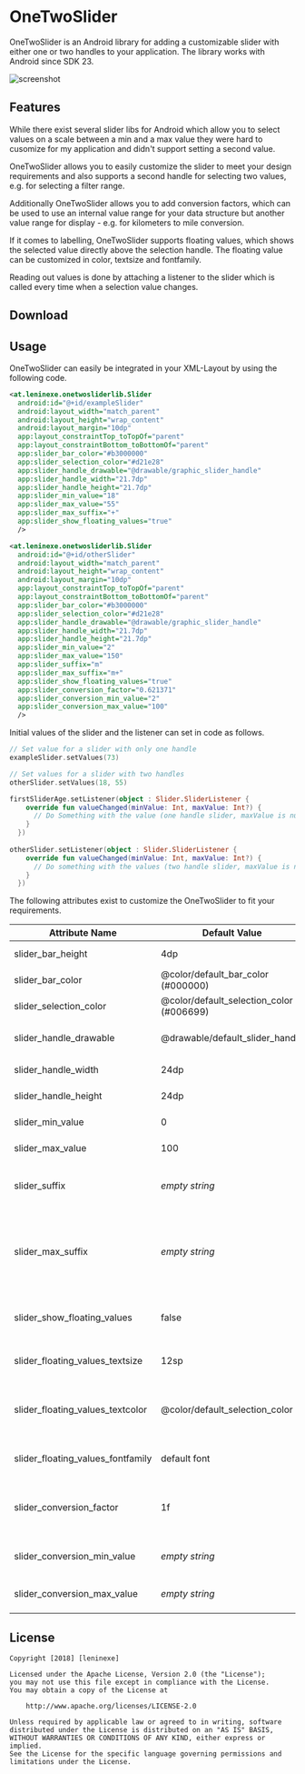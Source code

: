 # OneTwoSlider
OneTwoSlider is an Android library for adding a customizable slider with either one or two handles to your application. The library works with Android since SDK 23.

![screenshot](https://github.com/leninexe/OneTwoSlider/blob/master/screenshots/screenshot.png)

## Features
While there exist several slider libs for Android which allow you to select values on a scale between a min and a max value they were hard to cusomize for my application and didn't support setting a second value. 

OneTwoSlider allows you to easily customize the slider to meet your design requirements and also supports a second handle for selecting two values, e.g. for selecting a filter range.

Additionally OneTwoSlider allows you to add conversion factors, which can be used to use an internal value range for your data structure but another value range for display - e.g. for kilometers to mile conversion.

If it comes to labelling, OneTwoSlider supports floating values, which shows the selected value directly above the selection handle. The floating value can be customized in color, textsize and fontfamily.

Reading out values is done by attaching a listener to the slider which is called every time when a selection value changes.

## Download

## Usage
OneTwoSlider can easily be integrated in your XML-Layout by using the following code.
```xml
<at.leninexe.onetwosliderlib.Slider
  android:id="@+id/exampleSlider"
  android:layout_width="match_parent"
  android:layout_height="wrap_content"
  android:layout_margin="10dp"
  app:layout_constraintTop_toTopOf="parent"
  app:layout_constraintBottom_toBottomOf="parent"
  app:slider_bar_color="#b3000000"
  app:slider_selection_color="#d21e28"
  app:slider_handle_drawable="@drawable/graphic_slider_handle"
  app:slider_handle_width="21.7dp"
  app:slider_handle_height="21.7dp"
  app:slider_min_value="18"
  app:slider_max_value="55"
  app:slider_max_suffix="+"
  app:slider_show_floating_values="true"
  />

<at.leninexe.onetwosliderlib.Slider
  android:id="@+id/otherSlider"
  android:layout_width="match_parent"
  android:layout_height="wrap_content"
  android:layout_margin="10dp"
  app:layout_constraintTop_toTopOf="parent"
  app:layout_constraintBottom_toBottomOf="parent"
  app:slider_bar_color="#b3000000"
  app:slider_selection_color="#d21e28"
  app:slider_handle_drawable="@drawable/graphic_slider_handle"
  app:slider_handle_width="21.7dp"
  app:slider_handle_height="21.7dp"
  app:slider_min_value="2"
  app:slider_max_value="150"
  app:slider_suffix="m"
  app:slider_max_suffix="m+"
  app:slider_show_floating_values="true"
  app:slider_conversion_factor="0.621371"
  app:slider_conversion_min_value="2"
  app:slider_conversion_max_value="100"
  />
```

Initial values of the slider and the listener can set in code as follows.
```kotlin
// Set value for a slider with only one handle
exampleSlider.setValues(73)

// Set values for a slider with two handles
otherSlider.setValues(18, 55)

firstSliderAge.setListener(object : Slider.SliderListener {
    override fun valueChanged(minValue: Int, maxValue: Int?) {
      // Do Something with the value (one handle slider, maxValue is null)
    }
  })
  
otherSlider.setListener(object : Slider.SliderListener {
    override fun valueChanged(minValue: Int, maxValue: Int?) {
      // Do something with the values (two handle slider, maxValue is not null)
    }
  })
```

The following attributes exist to customize the OneTwoSlider to fit your requirements.

Attribute Name | Default Value | Description
-------------- | ------------- | -----------
slider_bar_height | 4dp | Height of the slider bar
slider_bar_color | @color/default_bar_color (#000000) | Background color of the slider bar
slider_selection_color | @color/default_selection_color (#006699) | Background color of the selection bar
slider_handle_drawable | @drawable/default_slider_handle | Drawable that is used for the handle(s)
slider_handle_width | 24dp | Width of the slider handle
slider_handle_height | 24dp | Height of the slider handle
slider_min_value | 0 | Minimum value of the slider
slider_max_value | 100 | Maximum value of the slider
slider_suffix | *empty string* | String value that is used as suffix for floating values (if displayed)
slider_max_suffix | *empty string* | String value that is used as suffix instead of slider_suffix for floating values if value is maximum value (if displayed)
slider_show_floating_values | false | Set to true if you want to show floating values above the slider handle(s)
slider_floating_values_textsize | 12sp | Textsize of the floating values (if displayed)
slider_floating_values_textcolor | @color/default_selection_color | Textcolor of the floating values; if not explicitly set slider_selection_color is used (if displayed)
slider_floating_values_fontfamily | default font | Typeface used for the floating values (if displayed)
slider_conversion_factor | 1f | Conversion factor used for converting floating values from internal used values (if displayed)
slider_conversion_min_value | *empty string* | Min value for a converted floating value (if displayed)
slider_conversion_max_value | *empty string* | Max value for a converted floating value (if displayed)

## License
```
Copyright [2018] [leninexe]

Licensed under the Apache License, Version 2.0 (the "License");
you may not use this file except in compliance with the License.
You may obtain a copy of the License at

    http://www.apache.org/licenses/LICENSE-2.0

Unless required by applicable law or agreed to in writing, software
distributed under the License is distributed on an "AS IS" BASIS,
WITHOUT WARRANTIES OR CONDITIONS OF ANY KIND, either express or implied.
See the License for the specific language governing permissions and
limitations under the License.
```
